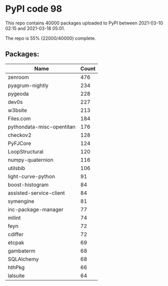 # PyPI code 98

This repo contains 40000 packages uploaded to PyPI between 
2021-03-10 02:15 and 2021-03-18 05:01.

The repo is 55% (22000/40000) complete.

## Packages:

| Name  | Count |
| ----- | ----- |
| zenroom | 476 |
| pyagrum-nightly | 234 |
| pygeoda | 228 |
| dev0s | 227 |
| w3bsite | 213 |
| Files.com | 184 |
| pythondata-misc-opentitan | 176 |
| checkov2 | 128 |
| PyFJCore | 124 |
| LoopStructural | 120 |
| numpy-quaternion | 116 |
| utilsbib | 106 |
| light-curve-python | 91 |
| boost-histogram | 84 |
| assisted-service-client | 84 |
| symengine | 81 |
| inc-package-manager | 77 |
| mllint | 74 |
| feyn | 72 |
| cdiffer | 72 |
| etcpak | 69 |
| gambaterm | 68 |
| SQLAlchemy | 68 |
| hthPkg | 66 |
| lalsuite | 64 |


